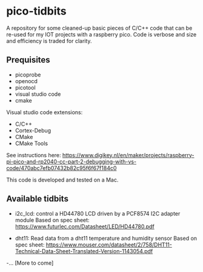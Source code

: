 # pico-tidbits

A repository for some cleaned-up basic pieces of C/C++ code that can be re-used for my IOT projects with a raspberry pico. Code is verbose and size and efficiency is traded for clarity.

## Prequisites

- picoprobe
- openocd
- picotool
- visual studio code
- cmake

Visual studio code extensions:

- C/C++
- Cortex-Debug
- CMake
- CMake Tools

See instructions here: https://www.digikey.nl/en/maker/projects/raspberry-pi-pico-and-rp2040-cc-part-2-debugging-with-vs-code/470abc7efb07432b82c95f6f67f184c0

This code is developed and tested on a Mac.

## Available tidbits

- i2c_lcd: control a HD44780 LCD driven by a PCF8574 I2C adapter module
Based on spec sheet: https://www.futurlec.com/Datasheet/LED/HD44780.pdf

- dht11: Read data from a dht11 temperature and humidity sensor
Based on spec sheet: https://www.mouser.com/datasheet/2/758/DHT11-Technical-Data-Sheet-Translated-Version-1143054.pdf

-... [More to come]



